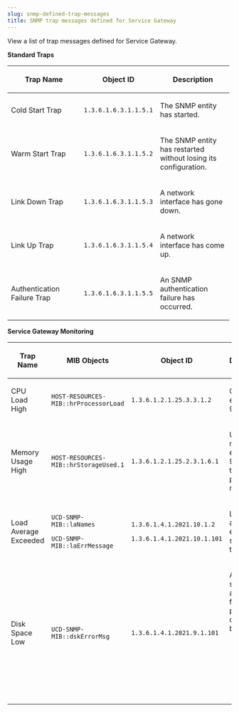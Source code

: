 ```yaml
---
slug: snmp-defined-trap-messages
title: SNMP trap messages defined for Service Gateway
---
```


View a list of trap messages defined for Service Gateway.

**Standard Traps**

<table style="width:99%;">
<colgroup>
<col style="width: 33%" />
<col style="width: 33%" />
<col style="width: 33%" />
</colgroup>
<thead>
<tr>
<th><p>Trap Name</p></th>
<th><p>Object ID</p></th>
<th><p>Description</p></th>
</tr>
</thead>
<tbody>
<tr>
<td><p>Cold Start Trap</p></td>
<td><p><code>1.3.6.1.6.3.1.1.5.1</code></p></td>
<td><p>The SNMP entity has started.</p></td>
</tr>
<tr>
<td><p>Warm Start Trap</p></td>
<td><p><code>1.3.6.1.6.3.1.1.5.2</code></p></td>
<td><p>The SNMP entity has restarted without losing its configuration.</p></td>
</tr>
<tr>
<td><p>Link Down Trap</p></td>
<td><p><code>1.3.6.1.6.3.1.1.5.3</code></p></td>
<td><p>A network interface has gone down.</p></td>
</tr>
<tr>
<td><p>Link Up Trap</p></td>
<td><p><code>1.3.6.1.6.3.1.1.5.4</code></p></td>
<td><p>A network interface has come up.</p></td>
</tr>
<tr>
<td><p>Authentication Failure Trap</p></td>
<td><p><code>1.3.6.1.6.3.1.1.5.5</code></p></td>
<td><p>An SNMP authentication failure has occurred.</p></td>
</tr>
</tbody>
</table>

**Service Gateway Monitoring**

<table>
<colgroup>
<col style="width: 25%" />
<col style="width: 25%" />
<col style="width: 25%" />
<col style="width: 25%" />
</colgroup>
<thead>
<tr>
<th><p>Trap Name</p></th>
<th><p>MIB Objects</p></th>
<th><p>Object ID</p></th>
<th><p>Description</p></th>
</tr>
</thead>
<tbody>
<tr>
<td><p>CPU Load High</p></td>
<td><p><code>HOST-RESOURCES-MIB::hrProcessorLoad</code></p></td>
<td><p><code>1.3.6.1.2.1.25.3.3.1.2</code></p></td>
<td><p>CPU usage exceeds 90%.</p></td>
</tr>
<tr>
<td><p>Memory Usage High</p></td>
<td><p><code>HOST-RESOURCES-MIB::hrStorageUsed.1</code></p></td>
<td><p><code>1.3.6.1.2.1.25.2.3.1.6.1</code></p></td>
<td><p>Used memory exceeds 90% of total physical memory.</p></td>
</tr>
<tr>
<td><p>Load Average Exceeded</p></td>
<td><p><code>UCD-SNMP-MIB::laNames</code></p>
<p><code>UCD-SNMP-MIB::laErrMessage</code></p></td>
<td><p><code>1.3.6.1.4.1.2021.10.1.2</code></p>
<p><code>1.3.6.1.4.1.2021.10.1.101</code></p></td>
<td><p>Load average exceeds specified threshold.</p></td>
</tr>
<tr>
<td><p>Disk Space Low</p></td>
<td><p><code>UCD-SNMP-MIB::dskErrorMsg</code></p></td>
<td><p><code>1.3.6.1.4.1.2021.9.1.101</code></p></td>
<td><p>Available space of any of the following partitions decreases below 10%.</p>
<ul>
<li><p><code>/</code></p></li>
<li><p><code>/back</code></p></li>
<li><p><code>/data</code></p></li>
<li><p><code>/image</code></p></li>
</ul></td>
</tr>
</tbody>
</table>
